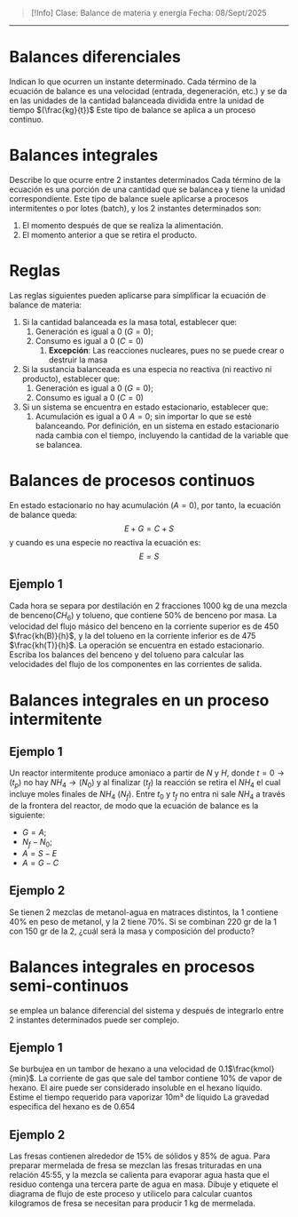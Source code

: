 >[!Info]
>Clase: Balance de materia y energía
>Fecha: 08/Sept/2025

---
# Balances diferenciales
Indican lo que ocurren un instante determinado. Cada término de la ecuación de balance es una velocidad (entrada, degeneración, etc.) y se da en las unidades de la cantidad balanceada dividida entre la unidad de tiempo $(\frac{kg}{t})$
Este tipo de balance se aplica a un proceso continuo.
# Balances integrales
Describe lo que ocurre entre 2 instantes determinados
Cada término de la ecuación es una porción de una cantidad que se balancea  y tiene la unidad correspondiente.
Este tipo de balance suele aplicarse a procesos intermitentes o por lotes (batch), y los 2 instantes determinados son:
1) El momento después de que se realiza la alimentación.
2) El momento anterior a que se retira el producto.
# Reglas
Las reglas siguientes pueden aplicarse para simplificar la ecuación de balance de materia:
1) Si la cantidad balanceada es la masa total, establecer que:
	1) Generación es igual a 0 $(G=0)$;
	2) Consumo es igual a 0 $(C=0)$
		1) **Excepción**: Las reacciones nucleares, pues no se puede crear o destruir la masa
2) Si la sustancia balanceada es una especia no reactiva (ni reactivo ni producto), establecer que:
	1) Generación es igual a 0 $(G=0)$;
	2) Consumo es igual a 0 $(C=0)$
3) Si un sistema se encuentra en estado estacionario, establecer que:
	1) Acumulación es igual a 0 $A=0$; sin importar lo que se esté balanceando. Por definición, en un sistema en estado estacionario nada cambia con el tiempo, incluyendo la cantidad de la variable que se balancea.
# Balances de procesos continuos
En estado estacionario no hay acumulación $(A=0)$, por tanto, la ecuación de balance queda:
$$
E+G=C+S
$$
y cuando es una especie no reactiva la ecuación es:
$$
E=S
$$
## Ejemplo 1
Cada hora se separa por destilación en 2 fracciones 1000 kg de una mezcla de benceno$(CH_6)$ y tolueno, que contiene 50% de benceno por masa. La velocidad del flujo másico del benceno en la corriente superior es de 450 $\frac{kh(B)}{h}$, y la del tolueno en la corriente inferior es de 475 $\frac{kh(T)}{h}$. La operación se encuentra en estado estacionario.
Escriba los balances del benceno y del tolueno para calcular las velocidades del flujo de los componentes en las corrientes de salida.
# Balances integrales en un proceso intermitente
## Ejemplo 1

Un reactor intermitente produce amoniaco a partir de $N$ y $H$, donde $t=0 \rightarrow (t_p)$ no hay $NH_4 \rightarrow (N_0)$ y al finalizar $(t_f)$ la reacción se retira el $NH_4$ el cual incluye moles finales de $NH_4$ $(N_f)$.
Entre $t_0$ y $t_f$ no entra ni sale $NH_4$ a través de la frontera del reactor, de modo que la ecuación de balance es la siguiente:
- $G=A$;
- $N_f-N_0$;
- $A=S-E$
- $A=G-C$
## Ejemplo 2
Se tienen 2 mezclas de metanol-agua en matraces distintos, la 1 contiene 40% en peso de metanol, y la 2 tiene 70%.
Si se combinan 220 gr de la 1 con 150 gr de la 2, ¿cuál será la masa y composición del producto?
# Balances integrales en procesos semi-continuos
se emplea un balance diferencial del sistema y después de integrarlo entre 2 instantes determinados puede ser complejo.
## Ejemplo 1
Se burbujea en un tambor de hexano a una velocidad de 0.1$\frac{kmol}{min}$. La corriente de gas que sale del tambor contiene 10% de vapor de hexano. El aire puede ser considerado insoluble en el hexano líquido.
Estime el tiempo requerido para vaporizar 10m³ de líquido
La gravedad especifica del hexano es de 0.654

## Ejemplo 2
Las fresas contienen alrededor de 15% de sólidos y 85% de agua. Para preparar mermelada de fresa se mezclan las fresas trituradas en una relación 45:55, y la mezcla se calienta para evaporar agua hasta que el residuo contenga una tercera parte de agua en masa.
Dibuje y etiquete el diagrama de flujo de este proceso y utilicelo para calcular cuantos kilogramos de fresa se necesitan para producir 1 kg de mermelada.
